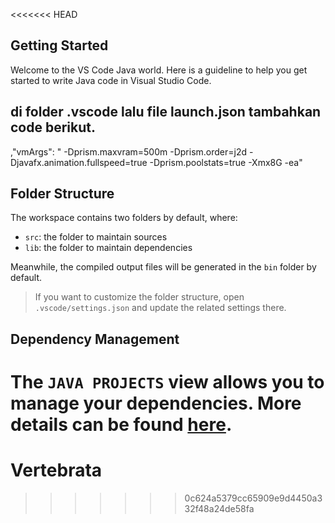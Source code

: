 <<<<<<< HEAD
## Getting Started

Welcome to the VS Code Java world. Here is a guideline to help you get started to write Java code in Visual Studio Code.

## di folder .vscode lalu file launch.json tambahkan code berikut.
,"vmArgs": " -Dprism.maxvram=500m -Dprism.order=j2d -Djavafx.animation.fullspeed=true -Dprism.poolstats=true -Xmx8G -ea"







## Folder Structure

The workspace contains two folders by default, where:

- `src`: the folder to maintain sources
- `lib`: the folder to maintain dependencies

Meanwhile, the compiled output files will be generated in the `bin` folder by default.

> If you want to customize the folder structure, open `.vscode/settings.json` and update the related settings there.

## Dependency Management

The `JAVA PROJECTS` view allows you to manage your dependencies. More details can be found [here](https://github.com/microsoft/vscode-java-dependency#manage-dependencies).
=======
# Vertebrata
>>>>>>> 0c624a5379cc65909e9d4450a332f48a24de58fa
